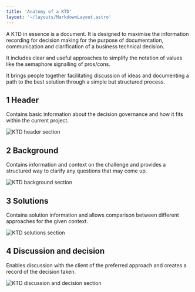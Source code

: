 ```yaml
---
title: 'Anatomy of a KTD'
layout: '~/layouts/MarkdownLayout.astro'
---
```


A KTD in essence is a document. It is designed to maximise the information recording for decision making for the purpose of documentation, communication and clarification of a business technical decision.

It includes clear and useful approaches to simplify the notation of values like the semaphore signalling of pros/cons.

It brings people together facilitating discussion of ideas and documenting a path to the best solution through a simple but structured process.

## 1 Header

Contains basic information about the decision governance and how it fits within the current project.

![KTD header section](/assets/template-header.png "title")

## 2 Background

Contains information and context on the challenge and provides a structured way to clarify any questions that may come up.

![KTD background section](/assets/template-background.png "title")

## 3 Solutions

Contains solution information and allows comparison between different approaches for the given context.

![KTD solutions section](/assets/template-solutions.png "title")

## 4 Discussion and decision

Enables discussion with the client of the preferred approach and creates a record of the decision taken.

![KTD discussion and decision section](/assets/template-decision.png "title")